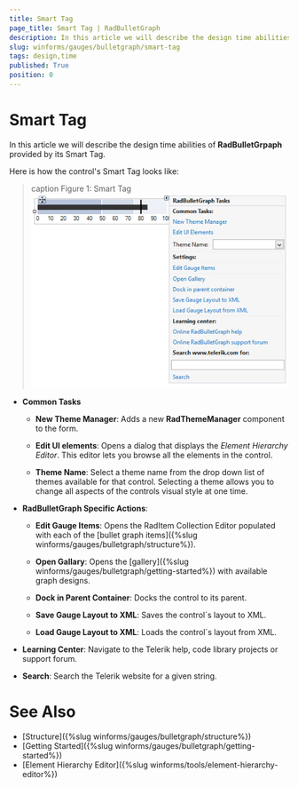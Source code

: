 ```yaml
---
title: Smart Tag
page_title: Smart Tag | RadBulletGraph
description: In this article we will describe the design time abilities of RadBulletGraph provided by its Smart Tag.
slug: winforms/gauges/bulletgraph/smart-tag
tags: design,time
published: True
position: 0
---
```


# Smart Tag

In this article we will describe the design time abilities of __RadBulletGrpaph__ provided by its Smart Tag. 

Here is how the control's Smart Tag looks like:

>caption Figure 1: Smart Tag
![radbulletgraph design time 001](images/radbulletgraph-design-time001.png)

* __Common Tasks__

	* __New Theme Manager__: Adds a new __RadThemeManager__ component to the form.

	* __Edit UI elements__: Opens a dialog that displays the *Element Hierarchy Editor*. This editor lets you browse all the elements in the control.

	* __Theme Name__: Select a theme name from the drop down list of themes available for that control. Selecting a theme allows you to change all aspects of the controls visual style at one time.

* __RadBulletGraph Specific Actions__:

	* __Edit Gauge Items__: Opens the RadItem Collection Editor populated with each of the [bullet grаph items]({%slug winforms/gauges/bulletgraph/structure%}).
	
	* __Open Gallary__: Opens the [gallery]({%slug winforms/gauges/bulletgraph/getting-started%}) with available graph designs.
	
	* __Dock in Parent Container__: Docks the control to its parent.
	
	* __Save Gauge Layout to XML__: Saves the control`s layout to XML.

	* __Load Gauge Layout to XML__: Loads the control`s layout from XML.
	
* __Learning Center__: Navigate to the Telerik help, code library projects or support forum.

* __Search__: Search the Telerik website for a given string.

# See Also

* [Structure]({%slug winforms/gauges/bulletgraph/structure%})
* [Getting Started]({%slug winforms/gauges/bulletgraph/getting-started%})
* [Element Hierarchy Editor]({%slug winforms/tools/element-hierarchy-editor%})